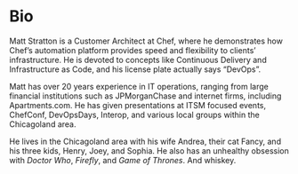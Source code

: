 # Bio

Matt Stratton is a Customer Architect at Chef, where he demonstrates how Chef’s automation platform provides speed and flexibility to clients’ infrastructure. He is devoted to concepts like Continuous Delivery and Infrastructure as Code, and his license plate actually says “DevOps”.  

Matt has over 20 years experience in IT operations, ranging from large financial institutions such as JPMorganChase and internet firms, including Apartments.com. He has given presentations at ITSM focused events, ChefConf, DevOpsDays, Interop, and various local groups within the Chicagoland area.
 
He lives in the Chicagoland area with his wife Andrea, their cat Fancy, and his three kids, Henry, Joey, and Sophia. He also has an unhealthy obsession with _Doctor Who_, _Firefly_, and _Game of Thrones_. And whiskey.
